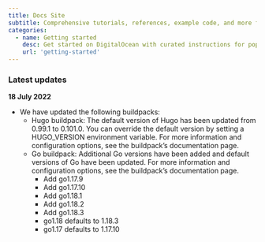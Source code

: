 ```yaml
---
title: Docs Site
subtitle: Comprehensive tutorials, references, example code, and more for DigitalOcean products
categories:
  - name: Getting started
    desc: Get started on DigitalOcean with curated instructions for popular use cases
    url: 'getting-started'
---
```


### Latest updates

**18 July 2022**

- We have updated the following buildpacks:
  - Hugo buildpack: The default version of Hugo has been updated from 0.99.1 to 0.101.0. You can override the default version by setting a HUGO_VERSION environment variable. For more information and configuration options, see the buildpack’s documentation page.
  - Go buildpack: Additional Go versions have been added and default versions of Go have been updated. For more information and configuration options, see the buildpack’s documentation page.
    - Add go1.17.9
    - Add go1.17.10
    - Add go1.18.1
    - Add go1.18.2
    - Add go1.18.3
    - go1.18 defaults to 1.18.3
    - go1.17 defaults to 1.17.10
